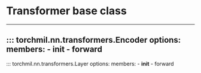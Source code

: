 # Transformer base class

---
::: torchmil.nn.transformers.Encoder
    options:
        members:
        - __init__
        - forward
---
::: torchmil.nn.transformers.Layer
    options:
        members:
        - __init__
        - forward